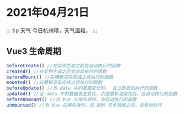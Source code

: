 # 2021年04月21日

::: tip 天气
今日杭州晴，天气温和。
:::

## Vue3 生命周期

``` js
beforeCreate() //在实例生成之前会自动执行的函数
created() //在实例生成之后会自动执行的函数
beforeMount() //在模板渲染完成之前执行的函数
mounted() //在模板渲染完成之后执行的函数
beforeUpdate() //当 data 中的数据变化时， 会立即自动执行的函数
updated() //当 data 中的数据发生变化，页面重新渲染完后，会自动执行的函数
beforeUnmount() //当 Vue 应用失效时，会自动执行的函数
unmounted() //当 Vue 应用失效时，且 DOM 完全销毁之后，会自动执行
```
